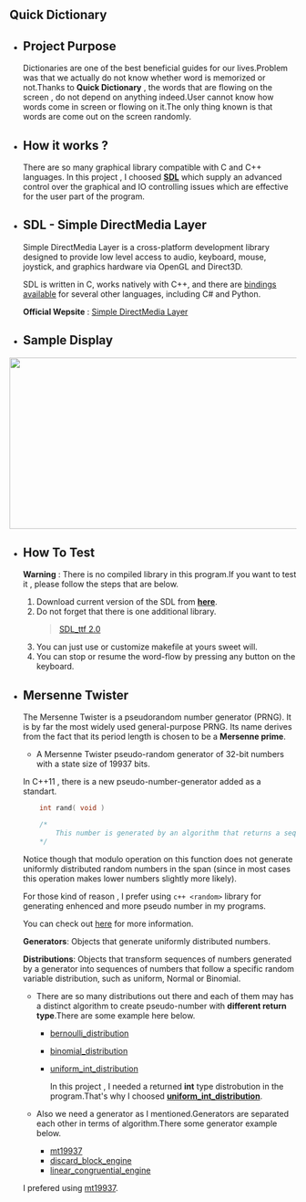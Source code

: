 ## Quick Dictionary

* ## Project Purpose
    Dictionaries are one of the best beneficial guides for our lives.Problem was that we actually do not know whether word is memorized or not.Thanks to <b>Quick Dictionary</b> , the words that are flowing on the screen , do not depend on anything indeed.User cannot know how words come in screen or flowing on it.The only thing known is that words are come out on the screen randomly.

* ## How it works ?

    There are so many graphical library compatible with C and C++ languages. In this project , I choosed **[SDL](https://www.libsdl.org/)** which supply an advanced control over the graphical and IO controlling issues which are effective for the user part of the program.

* ## SDL - Simple DirectMedia Layer 

    Simple DirectMedia Layer is a cross-platform development library designed to provide low level access to audio, keyboard, mouse, joystick, and graphics hardware via OpenGL and Direct3D.

    SDL is written in C, works natively with C++, and there are [bindings available](https://www.libsdl.org/languages.php) for several other languages, including C# and Python. 

    __Official Wepsite__ : [Simple DirectMedia Layer](https://www.libsdl.org/)

* ## Sample Display
<img src="https://media.giphy.com/media/l1b20BNxRoGKaYzYSY/giphy.gif" width="650" height="300" />

* ## How To Test 

    **Warning** : There is no compiled library in this program.If you want to test it , please follow the steps that are below.
    
    1. Download current version of the SDL from **[here](https://www.libsdl.org/download-2.0.php)**. 
    2. Do not forget that there is one additional library.
       > [SDL_ttf 2.0](https://www.libsdl.org/projects/SDL_ttf/)
    3. You can  just use or customize makefile at yours sweet will.
    4. You can stop or resume the word-flow by pressing any button on the keyboard.

* ## Mersenne Twister
    The Mersenne Twister is a pseudorandom number generator (PRNG). It is by far the most widely used general-purpose PRNG. Its name derives from the fact that its period length is chosen to be a **Mersenne prime**.
    
    + A Mersenne Twister pseudo-random generator of 32-bit numbers with a state size of 19937 bits.

    In C++11 , there is a new pseudo-number-generator added as a standart.
    
    ```c
        int rand( void )

        /*
            This number is generated by an algorithm that returns a sequence of apparently non-related numbers each time it is called. This algorithm uses a seed to generate the series, which should be initialized to some distinctive value using function srand.
        */
    ```
    Notice though that modulo operation on this function does not generate uniformly distributed random numbers in the span (since in most cases this operation makes lower numbers slightly more likely).

    For those kind of reason , I prefer using ```c++
     <random>``` library for generating enhenced and more pseudo number in my programs.

     You can check out [here](http://www.cplusplus.com/reference/random/) for more information.

    **Generators**: Objects that generate uniformly distributed numbers.

    **Distributions**: Objects that transform sequences of numbers generated by a generator into sequences of numbers that follow a specific random variable distribution, such as uniform, Normal or Binomial.

    
    + There are so many distributions out there and each of them may has a  distinct algorithm to create pseudo-number with **different return type**.There are some example here below.
        + [bernoulli_distribution](http://www.cplusplus.com/reference/random/bernoulli_distribution/)
        + [binomial_distribution](http://www.cplusplus.com/reference/random/binomial_distribution/)
        + [uniform_int_distribution](http://www.cplusplus.com/reference/random/uniform_int_distribution/)

            In this project , I needed a returned **int** type distrobution in the program.That's why I choosed **[uniform_int_distribution](http://www.cplusplus.com/reference/random/uniform_int_distribution/)**.

    + Also we need a generator as I mentioned.Generators are separated each other in terms of algorithm.There some generator example below.
        + [mt19937](http://www.cplusplus.com/reference/random/mt19937/)
        + [discard_block_engine](http://www.cplusplus.com/reference/random/discard_block_engine/)
        + [linear_congruential_engine](http://www.cplusplus.com/reference/random/linear_congruential_engine/)

    I prefered using [mt19937](http://www.cplusplus.com/reference/random/mt19937/).
